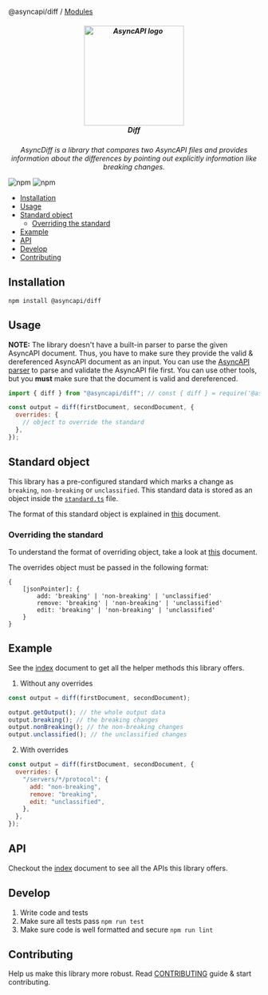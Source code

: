 @asyncapi/diff / [Modules](modules.md)

<h5 align="center">
  <a href="https://www.asyncapi.org"><img src="https://github.com/asyncapi/parser-nodejs/raw/master/assets/logo.png" alt="AsyncAPI logo" width="200"></a>
  <br>
  Diff
</h5>
<p align="center">
  <em>
  AsyncDiff is a library that compares two AsyncAPI files and provides information about the differences by pointing out explicitly information like breaking changes.
  </em>
</p>

![npm](https://img.shields.io/npm/v/@asyncapi/diff?style=for-the-badge) ![npm](https://img.shields.io/npm/dt/@asyncapi/diff?style=for-the-badge)

<!-- toc is generated with GitHub Actions do not remove toc markers -->

<!-- toc -->

- [Installation](#installation)
- [Usage](#usage)
- [Standard object](#standard-object)
  * [Overriding the standard](#overriding-the-standard)
- [Example](#example)
- [API](#api)
- [Develop](#develop)
- [Contributing](#contributing)

<!-- tocstop -->

## Installation

```
npm install @asyncapi/diff
```

## Usage

**NOTE:** The library doesn't have a built-in parser to parse the given AsyncAPI document. Thus, you have to make sure they provide the valid & dereferenced AsyncAPI document as an input. You can use the [AsyncAPI parser](https://github.com/asyncapi/parser-js) to parse and validate the AsyncAPI file first. You can use other tools, but you **must** make sure that the document is valid and dereferenced.

```js
import { diff } from "@asyncapi/diff"; // const { diff } = require('@asyncapi/diff');

const output = diff(firstDocument, secondDocument, {
  overrides: {
    // object to override the standard
  },
});
```

## Standard object

This library has a pre-configured standard which marks a change as `breaking`, `non-breaking` or `unclassified`. This standard data is stored as an object inside the [`standard.ts`](https://github.com/asyncapi/diff/blob/master/src/standard.ts) file.

The format of this standard object is explained in [this](standard-format.md) document.

### Overriding the standard

To understand the format of overriding object, take a look at [this](standard-format.md) document.

The overrides object must be passed in the following format:

```
{
	[jsonPointer]: {
		add: 'breaking' | 'non-breaking' | 'unclassified'
		remove: 'breaking' | 'non-breaking' | 'unclassified'
		edit: 'breaking' | 'non-breaking' | 'unclassified'
	}
}
```

## Example

See the [index](./docs/modules/index.md) document to get all the helper methods this library offers.

1. Without any overrides

```js
const output = diff(firstDocument, secondDocument);

output.getOutput(); // the whole output data
output.breaking(); // the breaking changes
output.nonBreaking(); // the non-breaking changes
output.unclassified(); // the unclassified changes
```

2. With overrides

```js
const output = diff(firstDocument, secondDocument, {
  overrides: {
    "/servers/*/protocol": {
      add: "non-breaking",
      remove: "breaking",
      edit: "unclassified",
    },
  },
});
```

## API

Checkout the [index](./docs/modules/index.md) document to see all the APIs this library offers.

## Develop

1. Write code and tests
2. Make sure all tests pass `npm run test`
3. Make sure code is well formatted and secure `npm run lint`

## Contributing

Help us make this library more robust. Read [CONTRIBUTING](https://github.com/asyncapi/.github/blob/master/CONTRIBUTING.md) guide & start contributing.
